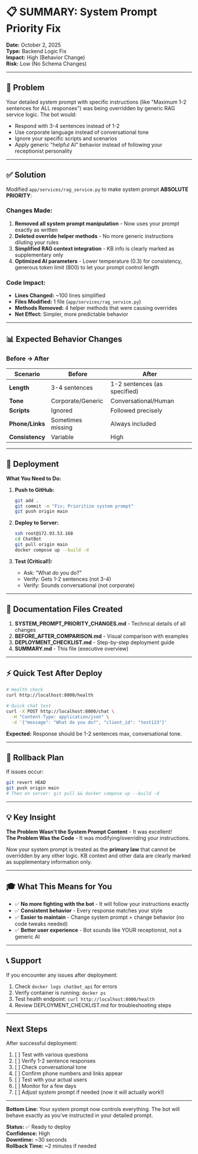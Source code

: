 # 📋 SUMMARY: System Prompt Priority Fix

**Date:** October 2, 2025  
**Type:** Backend Logic Fix  
**Impact:** High (Behavior Change)  
**Risk:** Low (No Schema Changes)  

---

## 🎯 Problem

Your detailed system prompt with specific instructions (like "Maximum 1-2 sentences for ALL responses") was being overridden by generic RAG service logic. The bot would:
- Respond with 3-4 sentences instead of 1-2
- Use corporate language instead of conversational tone
- Ignore your specific scripts and scenarios
- Apply generic "helpful AI" behavior instead of following your receptionist personality

---

## ✅ Solution

Modified `app/services/rag_service.py` to make system prompt **ABSOLUTE PRIORITY**:

### Changes Made:
1. **Removed all system prompt manipulation** - Now uses your prompt exactly as written
2. **Deleted override helper methods** - No more generic instructions diluting your rules
3. **Simplified RAG context integration** - KB info is clearly marked as supplementary only
4. **Optimized AI parameters** - Lower temperature (0.3) for consistency, generous token limit (800) to let your prompt control length

### Code Impact:
- **Lines Changed:** ~100 lines simplified
- **Files Modified:** 1 file (`app/services/rag_service.py`)
- **Methods Removed:** 4 helper methods that were causing overrides
- **Net Effect:** Simpler, more predictable behavior

---

## 📊 Expected Behavior Changes

### Before → After

| Scenario | Before | After |
|----------|--------|-------|
| **Length** | 3-4 sentences | 1-2 sentences (as specified) |
| **Tone** | Corporate/Generic | Conversational/Human |
| **Scripts** | Ignored | Followed precisely |
| **Phone/Links** | Sometimes missing | Always included |
| **Consistency** | Variable | High |

---

## 🚀 Deployment

**What You Need to Do:**

1. **Push to GitHub:**
   ```bash
   git add .
   git commit -m "Fix: Prioritize system prompt"
   git push origin main
   ```

2. **Deploy to Server:**
   ```bash
   ssh root@172.93.53.168
   cd ChatBot
   git pull origin main
   docker compose up --build -d
   ```

3. **Test (Critical!):**
   - Ask: "What do you do?"
   - Verify: Gets 1-2 sentences (not 3-4)
   - Verify: Sounds conversational (not corporate)

---

## 📁 Documentation Files Created

1. **SYSTEM_PROMPT_PRIORITY_CHANGES.md** - Technical details of all changes
2. **BEFORE_AFTER_COMPARISON.md** - Visual comparison with examples
3. **DEPLOYMENT_CHECKLIST.md** - Step-by-step deployment guide
4. **SUMMARY.md** - This file (executive overview)

---

## ⚡ Quick Test After Deploy

```bash
# Health check
curl http://localhost:8000/health

# Quick chat test
curl -X POST http://localhost:8000/chat \
  -H "Content-Type: application/json" \
  -d '{"message": "What do you do?", "client_id": "test123"}'
```

**Expected:** Response should be 1-2 sentences max, conversational tone.

---

## 🔄 Rollback Plan

If issues occur:
```bash
git revert HEAD
git push origin main
# Then on server: git pull && docker compose up --build -d
```

---

## 💡 Key Insight

**The Problem Wasn't the System Prompt Content** - It was excellent!  
**The Problem Was the Code** - It was modifying/overriding your instructions.

Now your system prompt is treated as the **primary law** that cannot be overridden by any other logic. KB context and other data are clearly marked as supplementary information only.

---

## 🎓 What This Means for You

- ✅ **No more fighting with the bot** - It will follow your instructions exactly
- ✅ **Consistent behavior** - Every response matches your style
- ✅ **Easier to maintain** - Change system prompt = change behavior (no code tweaks needed)
- ✅ **Better user experience** - Bot sounds like YOUR receptionist, not a generic AI

---

## 📞 Support

If you encounter any issues after deployment:

1. Check `docker logs chatbot_api` for errors
2. Verify container is running: `docker ps`
3. Test health endpoint: `curl http://localhost:8000/health`
4. Review DEPLOYMENT_CHECKLIST.md for troubleshooting steps

---

## Next Steps

After successful deployment:

1. [ ] Test with various questions
2. [ ] Verify 1-2 sentence responses
3. [ ] Check conversational tone
4. [ ] Confirm phone numbers and links appear
5. [ ] Test with your actual users
6. [ ] Monitor for a few days
7. [ ] Adjust system prompt if needed (now it will actually work!)

---

**Bottom Line:** Your system prompt now controls everything. The bot will behave exactly as you've instructed in your detailed prompt.

**Status:** ✅ Ready to deploy  
**Confidence:** High  
**Downtime:** ~30 seconds  
**Rollback Time:** ~2 minutes if needed
